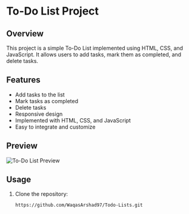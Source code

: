 # To-Do List Project

## Overview

This project is a simple To-Do List implemented using HTML, CSS, and JavaScript. It allows users to add tasks, mark them as completed, and delete tasks.

## Features

- Add tasks to the list
- Mark tasks as completed
- Delete tasks
- Responsive design
- Implemented with HTML, CSS, and JavaScript
- Easy to integrate and customize

## Preview

![To-Do List Preview](./preview.png)

## Usage

1. Clone the repository:

   ```bash
   https://github.com/WaqasArshad97/Todo-Lists.git
